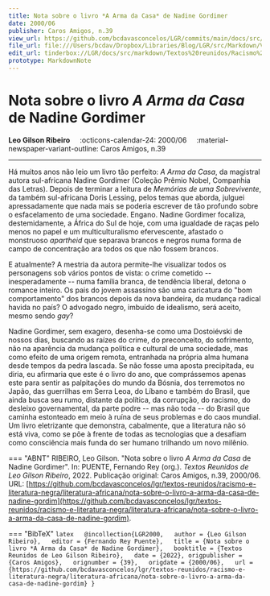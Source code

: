 ```yaml
---
title: Nota sobre o livro *A Arma da Casa* de Nadine Gordimer
date: 2000/06
publisher: Caros Amigos, n.39
view_url: https://github.com/bcdavasconcelos/LGR/commits/main/docs/src/markdown/textos-reunidos/racismo-e-literatura-negra/literatura-africana/nota-sobre-o-livro-a-arma-da-casa-de-nadine-gordim.md
file_url: file:///Users/bcdav/Dropbox/Libraries/Blog/LGR/src/Markdown/Vol%201/Literatura%20Africana/Nota%20sobre%20o%20livro%20*A%20Arma%20da%20Casa*%20de%20Nadine%20Gordimer.md
edit_url: tinderbox://LGR/docs/src/markdown/Textos%20reunidos/Racismo%20e%20literatura%20negra/Literatura%20Africana?view=outline+select=1658628302
prototype: MarkdownNote
---
```


# Nota sobre o livro *A Arma da Casa* de Nadine Gordimer

__Leo Gilson Ribeiro__ &nbsp;&nbsp;&nbsp; :octicons-calendar-24: 2000/06 &nbsp;&nbsp;&nbsp; :material-newspaper-variant-outline: Caros Amigos, n.39  

---

Há muitos anos não leio um livro tão perfeito: *A Arma da Casa*, da magistral autora sul-africana Nadine Gordimer (Coleção Prêmio Nobel, Companhia das Letras). Depois de terminar a leitura de *Memórias de uma Sobrevivente*, da também sul-africana Doris Lessing, pelos temas que aborda, julguei apressadamente que nada mais se poderia escrever de tão profundo sobre o esfacelamento de uma sociedade. Engano. Nadine Gordimer focaliza, destemidamente, a África do Sul de hoje, com uma igualdade de raças pelo menos no papel e um multiculturalismo efervescente, afastado o monstruoso *apartheid* que separava brancos e negros numa forma de campo de concentração ara todos os que não fossem brancos.

E atualmente? A mestria da autora permite-lhe visualizar todos os personagens sob vários pontos de vista: o crime cometido -- inesperadamente -- numa família branca, de tendência liberal, detona o romance inteiro. Os pais do jovem assassino são uma caricatura do "bom comportamento" dos brancos depois da nova bandeira, da mudança radical havida no país? O advogado negro, imbuído de idealismo, será aceito, mesmo sendo *gay*?

Nadine Gordimer, sem exagero, desenha-se como uma Dostoiévski de nossos dias, buscando as raízes do crime, do preconceito, do sofrimento, não na aparência da mudança política e cultural de uma sociedade, mas como efeito de uma origem remota, entranhada na própria alma humana desde tempos da pedra lascada. Se não fosse uma aposta precipitada, eu diria, eu afirmaria que este é o livro do ano, que comprássemos apenas este para sentir as palpitações do mundo da Bósnia, dos terremotos no Japão, das guerrilhas em Serra Leoa, do Líbano e também do Brasil, que ainda busca seu rumo, distante da política, da corrupção, do racismo, do desleixo governamental, da parte podre -- mas não toda -- do Brasil que caminha estonteado em meio à ruína de seus problemas e do caos mundial. Um livro eletrizante que demonstra, cabalmente, que a literatura não só está viva, como se põe à frente de todas as tecnologias que a desafiam como consciência mais funda do ser humano trilhando um novo milênio.  




=== "ABNT"
    RIBEIRO, Leo Gilson. "Nota sobre o livro *A Arma da Casa* de Nadine Gordimer". In: PUENTE, Fernando Rey (org.). _Textos Reunidos de Leo Gilson Ribeiro_, 2022. Publicação original: Caros Amigos, n.39, 2000/06.  URL: [https://github.com/bcdavasconcelos/lgr/textos-reunidos/racismo-e-literatura-negra/literatura-africana/nota-sobre-o-livro-a-arma-da-casa-de-nadine-gordim](https://github.com/bcdavasconcelos/lgr/textos-reunidos/racismo-e-literatura-negra/literatura-africana/nota-sobre-o-livro-a-arma-da-casa-de-nadine-gordim).  

=== "BibTeX"
    ```latex  
    @incollection{LGR2000,  
    author = {Leo Gilson Ribeiro},  
    editor = {Fernando Rey Puente},  
    title = {Nota sobre o livro *A Arma da Casa* de Nadine Gordimer},  
    booktitle = {Textos Reunidos de Leo Gilson Ribeiro},  
    date = {2022},
    origpublisher = {Caros Amigos},  
    orignumber = {39},  
    origdate = {2000/06},  
    url = {https://github.com/bcdavasconcelos/lgr/textos-reunidos/racismo-e-literatura-negra/literatura-africana/nota-sobre-o-livro-a-arma-da-casa-de-nadine-gordim}
    }
    ```
